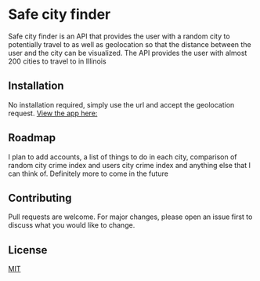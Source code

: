 # Safe city finder

Safe city finder is an API that provides the user with a random city to potentially travel to as well as geolocation so that the distance between the user and the city can be visualized. The API provides the user with almost 200 cities to travel to in Illinois

## Installation

No installation required, simply use the url and accept the geolocation request.
[View the app here:](https://il-safe-city-finder.onrender.com/)

## Roadmap

I plan to add accounts, a list of things to do in each city, comparison of random city crime index and users city crime index and anything else that I can think of. Definitely more to come in the future

## Contributing

Pull requests are welcome. For major changes, please open an issue first
to discuss what you would like to change.

## License

[MIT](https://choosealicense.com/licenses/mit/)
